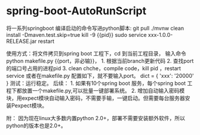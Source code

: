 # spring-boot-AutoRunScript


将一系列springboot 编译启动的命令写进python脚本:
git pull
./mvnw clean install -Dmaven.test.skip=true
kill -9 {{pid}}
sudo service xxx-1.0.0-RELEASE.jar restart

使用方式：将文件拷贝到spring boot 工程下，cd 到当前工程目录，
输入命令 python makefile.py {{port，非必输}}，
     1. 根据当前branch更新代码
     2. 查找port的端口号占用的进程pid
     3. clean chche，compile code，kill pid ，restart service
或者在makefile.py 配置如下，就不要输入port。
    dict = {
     'xxx': '20000'
    }
测试：运行稳定。
后续：
    1. 如果有10个spring boot 服务，每个spring boot 工程下都放置一个makefile.py,可以批量一键部署系统。
    2. 增加自动输入密码模块，用expect模块自动输入密码，不需要手输，一键启动。但需要每台服务器安装Pexpect模块。

附： 因为现在linux大多数内置python 2.0+，部署不需要安装额外软件，所以python的版本也是2.0+。